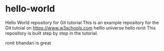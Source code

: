 # hello-world
Hello World repository for Git tutorial
This is an example repository for the Git tutoial on https://www.w3schools.com
helllo universe
hello ronit
This repository is built step by step in the tutorial.


ronit bhandari is great